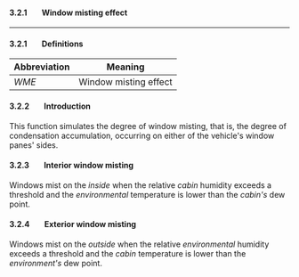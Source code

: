 #### 3.2.1&#160;&#160;&#160;&#160;&#160;&#160;&#160;&#160;Window misting effect
***
#### 3.2.1&#160;&#160;&#160;&#160;&#160;&#160;&#160;&#160;Definitions

Abbreviation | Meaning
------------ | -------
*WME* | Window misting effect

#### 3.2.2&#160;&#160;&#160;&#160;&#160;&#160;&#160;&#160;Introduction

This function simulates the degree of window misting, that is, the degree of condensation accumulation, occurring on either of the vehicle's window panes' sides.

#### 3.2.3&#160;&#160;&#160;&#160;&#160;&#160;&#160;&#160;Interior window misting

Windows mist on the *inside* when the relative *cabin* humidity exceeds a threshold and the *environmental* temperature is lower than the *cabin's* dew point.

#### 3.2.4&#160;&#160;&#160;&#160;&#160;&#160;&#160;&#160;Exterior window misting

Windows mist on the *outside* when the relative *environmental* humidity exceeds a threshold and the *cabin* temperature is lower than the *environment's* dew point.
